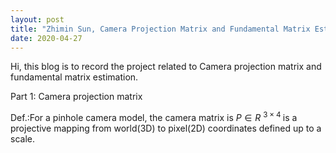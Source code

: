 ```yaml
---
layout: post
title: "Zhimin Sun, Camera Projection Matrix and Fundamental Matrix Estimation with RANSAC"
date: 2020-04-27
---
```


Hi, this blog is to record the project related to Camera projection matrix and fundamental matrix estimation.

Part 1: Camera projection matrix

Def.:For a pinhole camera model, the camera matrix is ${P} \in {R}$ <sup> $3 \times 4$ </sup> is a projective mapping from world(3D) to pixel(2D) coordinates defined up to a scale.
